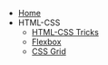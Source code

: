 - [Home](/)
- HTML-CSS
  - [HTML-CSS Tricks](/HTML-CSS/html-css.md)
  - [Flexbox](/HTML-CSS/flexbox.md)
  - [CSS Grid](/HTML-CSS/grid.md)


